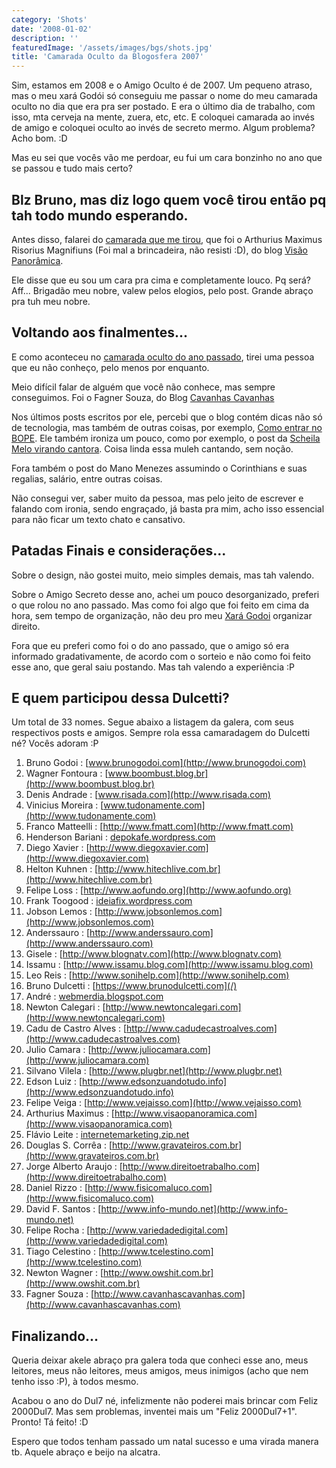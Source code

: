 ```yaml
---
category: 'Shots'
date: '2008-01-02'
description: ''
featuredImage: '/assets/images/bgs/shots.jpg'
title: 'Camarada Oculto da Blogosfera 2007'
---
```


Sim, estamos em 2008 e o Amigo Oculto é de 2007. Um pequeno atraso, mas o meu xará Godói só conseguiu me passar o nome do meu camarada oculto no dia que era pra ser postado. E era o último dia de trabalho, com isso, mta cerveja na mente, zuera, etc, etc. E coloquei camarada ao invés de amigo e coloquei oculto ao invés de secreto mermo. Algum problema? Acho bom. :D

Mas eu sei que vocês vão me perdoar, eu fui um cara bonzinho no ano que se passou e tudo mais certo?

## Blz Bruno, mas diz logo quem você tirou então pq tah todo mundo esperando.

Antes disso, falarei do [camarada que me tirou](http://www.visaopanoramica.com/2007/12/20/amigo-secreto-da-blogosfera/), que foi o Arthurius Maximus Risorius Magnifiuns (Foi mal a brincadeira, não resisti :D), do blog [Visão Panorâmica](http://www.visaopanoramica.com/).

Ele disse que eu sou um cara pra cima e completamente louco. Pq será? Aff... Brigadão meu nobre, valew pelos elogios, pelo post. Grande abraço pra tuh meu nobre.

## Voltando aos finalmentes...

E como aconteceu no [camarada oculto do ano passado](/amigo-secreto-oculto-da-blogosfera), tirei uma pessoa que eu não conheço, pelo menos por enquanto.

Meio difícil falar de alguém que você não conhece, mas sempre conseguimos. Foi o Fagner Souza, do Blog [Cavanhas Cavanhas](http://cavanhascavanhas.com/)

Nos últimos posts escritos por ele, percebi que o blog contém dicas não só de tecnologia, mas também de outras coisas, por exemplo, [Como entrar no BOPE](http://cavanhascavanhas.com/2007/11/28/como-entrar-no-bope/). Ele também ironiza um pouco, como por exemplo, o post da [Scheila Melo virando cantora](http://cavanhascavanhas.com/2007/12/08/sheila-mello-o-futuro-icone-da-mpb-brasileira/). Coisa linda essa muleh cantando, sem noção.

Fora também o post do Mano Menezes assumindo o Corinthians e suas regalias, salário, entre outras coisas.

Não consegui ver, saber muito da pessoa, mas pelo jeito de escrever e falando com ironia, sendo engraçado, já basta pra mim, acho isso essencial para não ficar um texto chato e cansativo.

## Patadas Finais e considerações...

Sobre o design, não gostei muito, meio simples demais, mas tah valendo.

Sobre o Amigo Secreto desse ano, achei um pouco desorganizado, preferi o que rolou no ano passado. Mas como foi algo que foi feito em cima da hora, sem tempo de organização, não deu pro meu [Xará Godoi](http://www.brunogodoi.com/blog/) organizar direito.

Fora que eu preferi como foi o do ano passado, que o amigo só era informado gradativamente, de acordo com o sorteio e não como foi feito esse ano, que geral saiu postando. Mas tah valendo a experiência :P

## E quem participou dessa Dulcetti?

Um total de 33 nomes. Segue abaixo a listagem da galera, com seus respectivos posts e amigos. Sempre rola essa camaradagem do Dulcetti né? Vocês adoram :P

1. Bruno Godoi : [www.brunogodoi.com](http://www.brunogodoi.com)
2. Wagner Fontoura : [www.boombust.blog.br](http://www.boombust.blog.br)
3. Denis Andrade : [www.risada.com](http://www.risada.com)
4. Vinicius Moreira : [www.tudonamente.com](http://www.tudonamente.com)
5. Franco Matteelli : [http://www.fmatt.com](http://www.fmatt.com)
6. Henderson Bariani : [depokafe.wordpress.com](depokafe.wordpress.com)
7. Diego Xavier : [http://www.diegoxavier.com](http://www.diegoxavier.com)
8. Helton Kuhnen : [http://www.hitechlive.com.br](http://www.hitechlive.com.br)
9. Felipe Loss : [http://www.aofundo.org](http://www.aofundo.org)
10. Frank Toogood : [ideiafix.wordpress.com](ideiafix.wordpress.com)
11. Jobson Lemos : [http://www.jobsonlemos.com](http://www.jobsonlemos.com)
12. Anderssauro : [http://www.anderssauro.com](http://www.anderssauro.com)
13. Gisele : [http://www.blognatv.com](http://www.blognatv.com)
14. Issamu : [http://www.issamu.blog.com](http://www.issamu.blog.com)
15. Leo Reis : [http://www.sonihelp.com](http://www.sonihelp.com)
16. Bruno Dulcetti : [https://www.brunodulcetti.com](/)
17. André : [webmerdia.blogspot.com](webmerdia.blogspot.com)
18. Newton Calegari : [http://www.newtoncalegari.com](http://www.newtoncalegari.com)
19. Cadu de Castro Alves : [http://www.cadudecastroalves.com](http://www.cadudecastroalves.com)
20. Julio Camara : [http://www.juliocamara.com](http://www.juliocamara.com)
21. Silvano Vilela : [http://www.plugbr.net](http://www.plugbr.net)
22. Edson Luiz : [http://www.edsonzuandotudo.info](http://www.edsonzuandotudo.info)
23. Felipe Veiga : [http://www.vejaisso.com](http://www.vejaisso.com)
24. Arthurius Maximus : [http://www.visaopanoramica.com](http://www.visaopanoramica.com)
25. Flávio Leite : [internetemarketing.zip.net](internetemarketing.zip.net)
26. Douglas S. Corrêa : [http://www.gravateiros.com.br](http://www.gravateiros.com.br)
27. Jorge Alberto Araujo : [http://www.direitoetrabalho.com](http://www.direitoetrabalho.com)
28. Daniel Rizzo : [http://www.fisicomaluco.com](http://www.fisicomaluco.com)
29. David F. Santos : [http://www.info-mundo.net](http://www.info-mundo.net)
30. Felipe Rocha : [http://www.variedadedigital.com](http://www.variedadedigital.com)
31. Tiago Celestino : [http://www.tcelestino.com](http://www.tcelestino.com)
32. Newton Wagner : [http://www.owshit.com.br](http://www.owshit.com.br)
33. Fagner Souza : [http://www.cavanhascavanhas.com](http://www.cavanhascavanhas.com)

## Finalizando...

Queria deixar akele abraço pra galera toda que conheci esse ano, meus leitores, meus não leitores, meus amigos, meus inimigos (acho que nem tenho isso :P), à todos mesmo.

Acabou o ano do Dul7 né, infelizmente não poderei mais brincar com Feliz 2000Dul7. Mas sem problemas, inventei mais um "Feliz 2000Dul7+1". Pronto! Tá feito! :D

Espero que todos tenham passado um natal sucesso e uma virada manera tb. Aquele abraço e beijo na alcatra.
